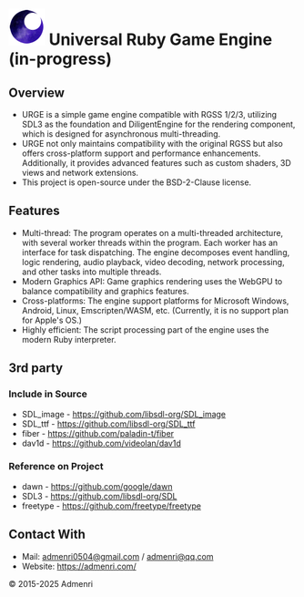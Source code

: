 ﻿# ![Logo](app/resources/rgu_favicon_64.png) Universal Ruby Game Engine (in-progress)

## Overview

 - URGE is a simple game engine compatible with RGSS 1/2/3, utilizing SDL3 as the foundation and DiligentEngine for the rendering component, which is designed for asynchronous multi-threading.  
 - URGE not only maintains compatibility with the original RGSS but also offers cross-platform support and performance enhancements. Additionally, it provides advanced features such as custom shaders, 3D views and network extensions.  
 - This project is open-source under the BSD-2-Clause license.  

## Features

- Multi-thread: The program operates on a multi-threaded architecture, with several worker threads within the program. Each worker has an interface for task dispatching. The engine decomposes event handling, logic rendering, audio playback, video decoding, network processing, and other tasks into multiple threads.  
- Modern Graphics API: Game graphics rendering uses the WebGPU to balance compatibility and graphics features.  
- Cross-platforms: The engine support platforms for Microsoft Windows, Android, Linux, Emscripten/WASM, etc. (Currently, it is no support plan for Apple's OS.)  
- Highly efficient: The script processing part of the engine uses the modern Ruby interpreter.  

## 3rd party

### Include in Source
- SDL_image - https://github.com/libsdl-org/SDL_image  
- SDL_ttf - https://github.com/libsdl-org/SDL_ttf  
- fiber - https://github.com/paladin-t/fiber  
- dav1d - https://github.com/videolan/dav1d  

### Reference on Project
- dawn - https://github.com/google/dawn  
- SDL3 - https://github.com/libsdl-org/SDL  
- freetype - https://github.com/freetype/freetype  

## Contact With

- Mail: admenri0504@gmail.com / admenri@qq.com  
- Website: https://admenri.com/  

© 2015-2025 Admenri
